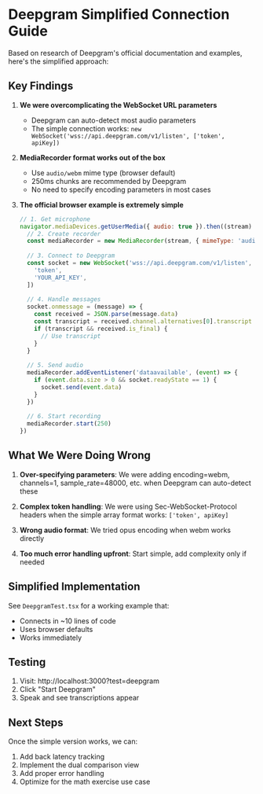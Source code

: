 # Deepgram Simplified Connection Guide

Based on research of Deepgram's official documentation and examples, here's the simplified approach:

## Key Findings

1. **We were overcomplicating the WebSocket URL parameters**
   - Deepgram can auto-detect most audio parameters
   - The simple connection works: `new WebSocket('wss://api.deepgram.com/v1/listen', ['token', apiKey])`

2. **MediaRecorder format works out of the box**
   - Use `audio/webm` mime type (browser default)
   - 250ms chunks are recommended by Deepgram
   - No need to specify encoding parameters in most cases

3. **The official browser example is extremely simple**
   ```javascript
   // 1. Get microphone
   navigator.mediaDevices.getUserMedia({ audio: true }).then((stream) => {
     // 2. Create recorder
     const mediaRecorder = new MediaRecorder(stream, { mimeType: 'audio/webm' })
     
     // 3. Connect to Deepgram
     const socket = new WebSocket('wss://api.deepgram.com/v1/listen', [
       'token',
       'YOUR_API_KEY',
     ])
     
     // 4. Handle messages
     socket.onmessage = (message) => {
       const received = JSON.parse(message.data)
       const transcript = received.channel.alternatives[0].transcript
       if (transcript && received.is_final) {
         // Use transcript
       }
     }
     
     // 5. Send audio
     mediaRecorder.addEventListener('dataavailable', (event) => {
       if (event.data.size > 0 && socket.readyState == 1) {
         socket.send(event.data)
       }
     })
     
     // 6. Start recording
     mediaRecorder.start(250)
   })
   ```

## What We Were Doing Wrong

1. **Over-specifying parameters**: We were adding encoding=webm, channels=1, sample_rate=48000, etc. when Deepgram can auto-detect these

2. **Complex token handling**: We were using Sec-WebSocket-Protocol headers when the simple array format works: `['token', apiKey]`

3. **Wrong audio format**: We tried opus encoding when webm works directly

4. **Too much error handling upfront**: Start simple, add complexity only if needed

## Simplified Implementation

See `DeepgramTest.tsx` for a working example that:
- Connects in ~10 lines of code
- Uses browser defaults
- Works immediately

## Testing

1. Visit: http://localhost:3000?test=deepgram
2. Click "Start Deepgram"
3. Speak and see transcriptions appear

## Next Steps

Once the simple version works, we can:
1. Add back latency tracking
2. Implement the dual comparison view
3. Add proper error handling
4. Optimize for the math exercise use case